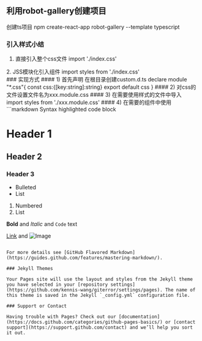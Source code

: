 ## 利用robot-gallery创建项目
创建ts项目
npm create-react-app robot-gallery --template typescript
### 引入样式小结
1. 直接引入整个css文件
import './index.css'
<div className="app"/>
2. JSS模块化引入组件
import styles from './index.css'
<div className={styles.app}>
### 实现方式
#### 1) 首先声明 在根目录创建custom.d.ts 
 declare module "*.css"{
    const css:{[key:string]:string}
    export default css
} 
#### 2) 对css的文件设置文件名为xxx.module.css 
#### 3) 在需要使用样式的文件中导入 
  import styles from './xxx.module.css' 
#### 4) 在需要的组件中使用 
  <div className={styles.yyy}>
```markdown
Syntax highlighted code block

# Header 1
## Header 2
### Header 3

- Bulleted
- List

1. Numbered
2. List

**Bold** and _Italic_ and `Code` text

[Link](url) and ![Image](src)
```

For more details see [GitHub Flavored Markdown](https://guides.github.com/features/mastering-markdown/).

### Jekyll Themes

Your Pages site will use the layout and styles from the Jekyll theme you have selected in your [repository settings](https://github.com/kennis-wang/giterror/settings/pages). The name of this theme is saved in the Jekyll `_config.yml` configuration file.

### Support or Contact

Having trouble with Pages? Check out our [documentation](https://docs.github.com/categories/github-pages-basics/) or [contact support](https://support.github.com/contact) and we’ll help you sort it out.
